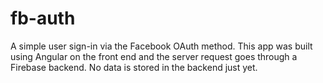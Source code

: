 # fb-auth

A simple user sign-in via the Facebook OAuth method. This app was built using Angular on the front end and the server request goes through 
a Firebase backend. No data is stored in the backend just yet. 
